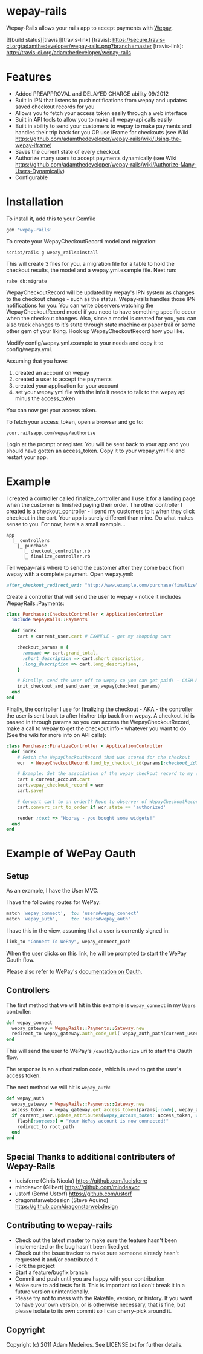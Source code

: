 # wepay-rails

Wepay-Rails allows your rails app to accept payments with [Wepay](http://www.wepay.com).

[![build status][travis]][travis-link]
[travis]: https://secure.travis-ci.org/adamthedeveloper/wepay-rails.png?branch=master
[travis-link]: http://travis-ci.org/adamthedeveloper/wepay-rails

# Features

* Added PREAPPROVAL and DELAYED CHARGE ability 09/2012
* Built in IPN that listens to push notifications from wepay and updates saved checkout records for you
* Allows you to fetch your access token easily through a web interface
* Built in API tools to allow you to make all wepay-api calls easily
* Built in ability to send your customers to wepay to make payments and handles their trip back for you OR use iFrame for checkouts (see Wiki https://github.com/adamthedeveloper/wepay-rails/wiki/Using-the-wepay-iframe)
* Saves the current state of every checkout
* Authorize many users to accept payments dynamically (see Wiki https://github.com/adamthedeveloper/wepay-rails/wiki/Authorize-Many-Users-Dynamically)
* Configurable

# Installation

To install it, add this to your Gemfile

```ruby
gem 'wepay-rails'
```

To create your WepayCheckoutRecord model and migration:

```console
script/rails g wepay_rails:install
```

This will create 3 files for you, a migration file for a table to hold the checkout results, the model and a wepay.yml.example file. Next run:

```console
rake db:migrate
```

WepayCheckoutRecord will be updated by wepay's IPN system as changes to the checkout change - such as the status.
Wepay-rails handles those IPN notifications for you. You can write observers watching the WepayCheckoutRecord model if you need to have
something specific occur when the checkout changes. Also, since a model is created for you, you can also track changes to it's state
through state machine or paper trail or some other gem of your liking. Hook up WepayCheckoutRecord how you like.

Modify config/wepay.yml.example to your needs and copy it to config/wepay.yml.

Assuming that you have:

1. created an account on wepay
2. created a user to accept the payments
3. created your application for your account
4. set your wepay.yml file with the info it needs to talk to the wepay api minus the access_token

You can now get your access token.

To fetch your access_token, open a browser and go to:

```console
your.railsapp.com/wepay/authorize
```

Login at the prompt or register. You will be sent back to your app and you should have gotten an access_token. Copy it to your wepay.yml
file and restart your app.

# Example

I created a controller called finalize_controller and I use it for a landing page when the customer is finished paying
their order. The other controller I created is a checkout_controller - I send my customers to it when they click checkout
in the cart. Your app is surely different than mine. Do what makes sense to you.
For now, here's a small example...

```
app
  |_ controllers
    |_ purchase
      |_ checkout_controller.rb
      |_ finalize_controller.rb
```

Tell wepay-rails where to send the customer after they come back from wepay with a complete payment. Open wepay.yml:

```ruby
after_checkout_redirect_uri: "http://www.example.com/purchase/finalize"
```

Create a controller that will send the user to wepay - notice it includes WepayRails::Payments:

```ruby
class Purchase::CheckoutController < ApplicationController
  include WepayRails::Payments

  def index
    cart = current_user.cart # EXAMPLE - get my shopping cart

    checkout_params = {
      :amount => cart.grand_total,
      :short_description => cart.short_description,
      :long_description => cart.long_description,
    }

    # Finally, send the user off to wepay so you can get paid! - CASH MONEY
    init_checkout_and_send_user_to_wepay(checkout_params)
  end
end
```

Finally, the controller I use for finalizing the checkout - AKA - the controller the user is sent back to after his/her trip back from
wepay. A checkout_id is passed in through params so you can access the WepayCheckoutRecord, make a call to
wepay to get the checkout info - whatever you want to do (See the wiki for more info on API calls):

```ruby
class Purchase::FinalizeController < ApplicationController
  def index
    # Fetch the WepayCheckoutRecord that was stored for the checkout
    wcr  = WepayCheckoutRecord.find_by_checkout_id(params[:checkout_id])

    # Example: Set the association of the wepay checkout record to my cart - then, on to order.
    cart = current_account.cart
    cart.wepay_checkout_record = wcr
    cart.save!

    # Convert cart to an order?? Move to observer of WepayCheckoutRecord??
    cart.convert_cart_to_order if wcr.state == 'authorized'

    render :text => "Hooray - you bought some widgets!"
  end
end
```

# Example of WePay Oauth

## Setup

As an example, I have the User MVC.

I have the following routes for WePay:

```ruby
match 'wepay_connect',  to: 'users#wepay_connect'
match 'wepay_auth',     to: 'users#wepay_auth'
```

I have this in the view, assuming that a user is currently signed in:

```ruby
link_to "Connect To WePay", wepay_connect_path
```

When the user clicks on this link, he will be prompted to start the WePay Oauth flow.

Please also refer to WePay's [documentation on Oauth](https://www.wepay.com/developer/reference/oauth2).

## Controllers

The first method that we will hit in this example is `wepay_connect` in my `Users` controller:

```ruby
def wepay_connect
  wepay_gateway = WepayRails::Payments::Gateway.new
  redirect_to wepay_gateway.auth_code_url( wepay_auth_path(current_user, only_path: false) )
end
```

This will send the user to WePay's `/oauth2/authorize` uri to start the Oauth flow.

The response is an authorization code, which is used to get the user's access token.

The next method we will hit is `wepay_auth`:

```ruby
def wepay_auth
  wepay_gateway = WepayRails::Payments::Gateway.new
  access_token  = wepay_gateway.get_access_token(params[:code], wepay_auth_path(current_user, :only_path => false) )
  if current_user.update_attributes(wepay_access_token: access_token, wepay_user_id: wepay_gateway.account_id)
    flash[:success] = "Your WePay account is now connected!"
    redirect_to root_path
  end
end
```


## Special Thanks to additional contributers of Wepay-Rails
* lucisferre (Chris Nicola) https://github.com/lucisferre
* mindeavor (Gilbert) https://github.com/mindeavor
* ustorf (Bernd Ustorf) https://github.com/ustorf
* dragonstarwebdesign (Steve Aquino) https://github.com/dragonstarwebdesign


## Contributing to wepay-rails
 
* Check out the latest master to make sure the feature hasn't been implemented or the bug hasn't been fixed yet
* Check out the issue tracker to make sure someone already hasn't requested it and/or contributed it
* Fork the project
* Start a feature/bugfix branch
* Commit and push until you are happy with your contribution
* Make sure to add tests for it. This is important so I don't break it in a future version unintentionally.
* Please try not to mess with the Rakefile, version, or history. If you want to have your own version, or is otherwise necessary, that is fine, but please isolate to its own commit so I can cherry-pick around it.

## Copyright

Copyright (c) 2011 Adam Medeiros. See LICENSE.txt for further details.
